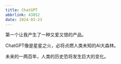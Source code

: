 ```yaml
---
title: ChatGPT
abbrlink: 43852
date: 2024-03-23
---
```


第一个让我产生了一种又爱又恨的产品。

ChatGPT像是星星之火，必将点燃人类未知的AI大森林。

未来的一两百年，人类的历史恐将发生巨大的变化。